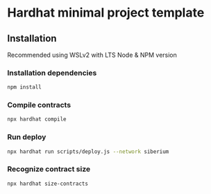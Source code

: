 # Hardhat minimal project template

## Installation

Recommended using WSLv2 with LTS Node & NPM version

### Installation dependencies
```bash
npm install
```
### Compile contracts
```bash
npx hardhat compile
```
### Run deploy
```bash
npx hardhat run scripts/deploy.js --network siberium
```

### Recognize contract size
```bash
npx hardhat size-contracts
```
